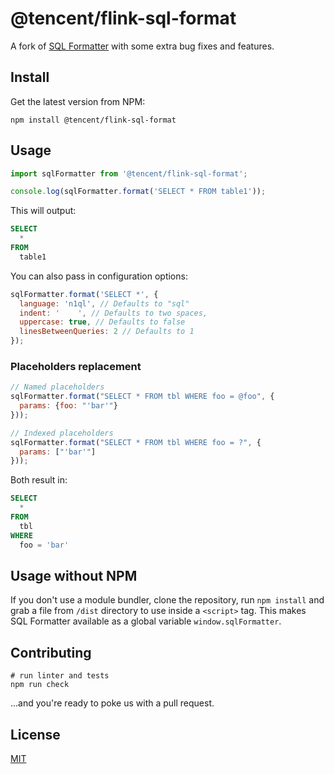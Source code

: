# @tencent/flink-sql-format

A fork of [SQL Formatter](https://github.com/zeroturnaround/sql-formatter) with some extra bug fixes and features. 

## Install

Get the latest version from NPM:

```shell
npm install @tencent/flink-sql-format
```

## Usage

```javascript
import sqlFormatter from '@tencent/flink-sql-format';

console.log(sqlFormatter.format('SELECT * FROM table1'));
```

This will output:

```sql
SELECT
  *
FROM
  table1
```

You can also pass in configuration options:

```javascript
sqlFormatter.format('SELECT *', {
  language: 'n1ql', // Defaults to "sql"
  indent: '    ', // Defaults to two spaces,
  uppercase: true, // Defaults to false
  linesBetweenQueries: 2 // Defaults to 1
});
``` 

### Placeholders replacement

```javascript
// Named placeholders
sqlFormatter.format("SELECT * FROM tbl WHERE foo = @foo", {
  params: {foo: "'bar'"}
}));

// Indexed placeholders
sqlFormatter.format("SELECT * FROM tbl WHERE foo = ?", {
  params: ["'bar'"]
}));
```

Both result in:

```sql
SELECT
  *
FROM
  tbl
WHERE
  foo = 'bar'
```

## Usage without NPM

If you don't use a module bundler, clone the repository, run `npm install` and grab a file from `/dist` directory to use inside a `<script>` tag.
This makes SQL Formatter available as a global variable `window.sqlFormatter`.

## Contributing

```shell
# run linter and tests
npm run check
```

...and you're ready to poke us with a pull request.

## License

[MIT](https://github.com/zeroturnaround/sql-formatter/blob/master/LICENSE)

[php library]: https://github.com/jdorn/sql-formatter
[standard sql]: https://en.wikipedia.org/wiki/SQL:2011
[couchbase n1ql]: http://www.couchbase.com/n1ql
[ibm db2]: https://www.ibm.com/analytics/us/en/technology/db2/
[oracle pl/sql]: http://www.oracle.com/technetwork/database/features/plsql/index.html
